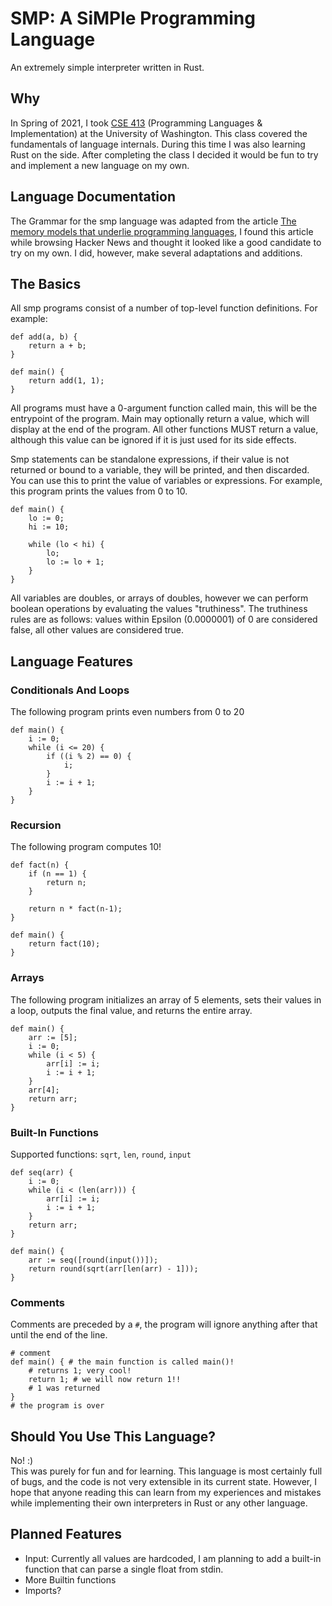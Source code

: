 # SMP: A SiMPle Programming Language
An extremely simple interpreter written in Rust.
 
## Why
In Spring of 2021, I took [CSE 413](https://courses.cs.washington.edu/courses/cse413/) (Programming Languages & Implementation) at the University of Washington. This class covered the fundamentals of language internals. During this time I was also learning Rust on the side. After completing the class I decided it would be fun to try and implement a new language on my own.
 
## Language Documentation
The Grammar for the smp language was adapted from the article [The memory models that underlie programming languages](http://canonical.org/~kragen/memory-models/), I found this article while browsing Hacker News and thought it looked like a good candidate to try on my own. I did, however, make several adaptations and additions.
 
## The Basics
All smp programs consist of a number of top-level function definitions. For example:
```
def add(a, b) {
    return a + b;
}
 
def main() {
    return add(1, 1);
}
```
All programs must have a 0-argument function called main, this will be the entrypoint of the program. 
Main may optionally return a value, which will display at the end of the program.
All other functions MUST return a value, although this value can be ignored if it is just used for its side effects.
 
Smp statements can be standalone expressions, if their value is not returned or bound to a variable, they will be printed, and then discarded. You can use this to print the value of variables or expressions. For example, this program prints the values from 0 to 10.
```
def main() {
    lo := 0;
    hi := 10;
 
    while (lo < hi) {
        lo;
        lo := lo + 1;
    }
}
```
 
All variables are doubles, or arrays of doubles, however we can perform boolean operations by evaluating the values "truthiness". The truthiness rules are as follows: values within Epsilon (0.0000001) of 0 are considered false, all other values are considered true. 
 
## Language Features
 
### Conditionals And Loops
The following program prints even numbers from 0 to 20
```
def main() {
    i := 0;
    while (i <= 20) {
        if ((i % 2) == 0) {
            i;
        }
        i := i + 1;
    }
}
```

### Recursion
The following program computes 10!
```
def fact(n) {
    if (n == 1) {
        return n;
    }
 
    return n * fact(n-1);
}
 
def main() {
    return fact(10);
}
```

### Arrays
The following program initializes an array of 5 elements, sets their values in a loop, 
outputs the final value, and returns the entire array.
```
def main() {
    arr := [5];
    i := 0;
    while (i < 5) {
        arr[i] := i;
        i := i + 1;
    }
    arr[4];
    return arr;
}
```

### Built-In Functions
Supported functions: `sqrt`, `len`, `round`, `input`
```
def seq(arr) {
    i := 0;
    while (i < (len(arr))) {
        arr[i] := i;
        i := i + 1;
    }
    return arr;
}

def main() {
    arr := seq([round(input())]);
    return round(sqrt(arr[len(arr) - 1]));
}
```

### Comments
Comments are preceded by a `#`, the program will ignore anything after that until the end of the line.
```
# comment
def main() { # the main function is called main()!
    # returns 1; very cool!
    return 1; # we will now return 1!!
    # 1 was returned
}
# the program is over
```

## Should You Use This Language?
No! :)  
This was purely for fun and for learning. This language is most certainly full of bugs, and the code is not very extensible in its current state. However, I hope that anyone reading this can learn from my experiences and mistakes while implementing their own interpreters in Rust or any other language. 

## Planned Features
- Input: Currently all values are hardcoded, I am planning to add a built-in function that can parse a single float from stdin.  
- More Builtin functions
- Imports?
